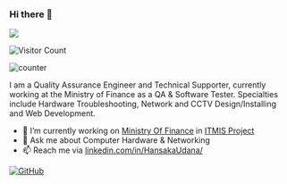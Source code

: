 ### Hi there 👋

![](https://github.com/HansakaUdana/?HansakaUdana=your-github-HansakaUdana&style=flat-square)

![Visitor Count](https://profile-counter.glitch.me/{HansakaUdana}/HansakaUdana=your-github-HansakaUdana&style=flat-square)

![counter](https://englrjvk2hasnq2.m.pipedream.net)

I am a Quality Assurance Engineer and Technical Supporter, currently working at the Ministry of Finance as a QA & Software Tester. Specialties include Hardware Troubleshooting, Network and CCTV Design/Installing and Web Development.

- 🔭 I’m currently working on [Ministry Of Finance](https://www.treasury.gov.lk/) in [ITMIS Project](https://oldportal.treasury.gov.lk/web/guest/itmis-survey)
- 💬 Ask me about Computer Hardware & Networking
- 📫 Reach me via [linkedin.com/in/HansakaUdana/](https://www.linkedin.com/in/hansaka-udana/)

[![GitHub](https://github-readme-stats-abserari.vercel.app/api?username=HansakaUdana&show_icons=true&bg_color=30,e96443,904e95&title_color=fff&text_color=fff)](https://github.com/HansakaUdana)
